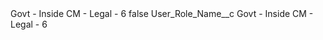 <?xml version="1.0" encoding="UTF-8"?>
<CustomMetadata xmlns="http://soap.sforce.com/2006/04/metadata" xmlns:xsi="http://www.w3.org/2001/XMLSchema-instance" xmlns:xsd="http://www.w3.org/2001/XMLSchema">
    <label>Govt - Inside CM - Legal - 6</label>
    <protected>false</protected>
    <values>
        <field>User_Role_Name__c</field>
        <value xsi:type="xsd:string">Govt - Inside CM - Legal - 6</value>
    </values>
</CustomMetadata>
